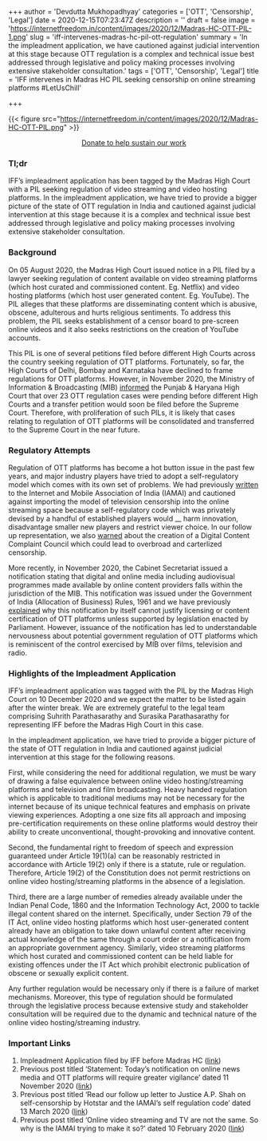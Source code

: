 +++
author = 'Devdutta Mukhopadhyay'
categories = ['OTT', 'Censorship', 'Legal']
date = 2020-12-15T07:23:47Z
description = ''
draft = false
image = 'https://internetfreedom.in/content/images/2020/12/Madras-HC-OTT-PIL-1.png'
slug = 'iff-intervenes-madras-hc-pil-ott-regulation'
summary = 'In the impleadment application, we have cautioned against judicial intervention at this stage because OTT regulation is a complex and technical issue best addressed through legislative and policy making processes involving extensive stakeholder consultation.'
tags = ['OTT', 'Censorship', 'Legal']
title = 'IFF intervenes in Madras HC PIL seeking censorship on online streaming platforms #LetUsChill'

+++


{{< figure src="https://internetfreedom.in/content/images/2020/12/Madras-HC-OTT-PIL.png" >}}



<div style="text-align:center;">
    <a href="https://internetfreedom.in/donate/" class="button">Donate to help sustain our work</a>
</div>

### Tl;dr

IFF’s impleadment application has been tagged by the Madras High Court with a PIL seeking regulation of video streaming and video hosting platforms. In the impleadment application, we have tried to provide a bigger picture of the state of OTT regulation in India and cautioned against judicial intervention at this stage because it is a complex and technical issue best addressed through legislative and policy making processes involving extensive stakeholder consultation.

### Background

On 05 August 2020, the Madras High Court issued notice in a PIL filed by a lawyer seeking regulation of content available on video streaming platforms (which host curated and commissioned content. Eg. Netflix) and video hosting platforms (which host user generated content. Eg. YouTube). The PIL alleges that these platforms are disseminating content which is abusive, obscene, adulterous and hurts religious sentiments. To address this problem, the PIL seeks establishment of a censor board to pre-screen online videos and it also seeks restrictions on the creation of YouTube accounts.

This PIL is one of several petitions filed before different High Courts across the country seeking regulation of OTT platforms. Fortunately, so far, the High Courts of Delhi, Bombay and Karnataka have declined to frame regulations for OTT platforms. However, in November 2020, the Ministry of Information & Broadcasting (MIB) [informed](https://economictimes.indiatimes.com/industry/media/entertainment/ib-ministry-to-seek-transfer-of-all-ott-related-cases-to-sc/articleshow/79421185.cms?from=mdr) the Punjab & Haryana High Court that over 23 OTT regulation cases were pending before different High Courts and a transfer petition would soon be filed before the Supreme Court. Therefore, with proliferation of such PILs, it is likely that cases relating to regulation of OTT platforms will be consolidated and transferred to the Supreme Court in the near future.

### Regulatory Attempts

Regulation of OTT platforms has become a hot button issue in the past few years, and major industry players have tried to adopt a self-regulatory model which comes with its own set of problems. We had previously [written](https://internetfreedom.in/online-video-streaming-and-tv-are-not-the-same-so-why-is-the-iamai-trying-to-make-it-so/) to the Internet and Mobile Association of India (IAMAI) and cautioned against importing the model of television censorship into the online streaming space because a self-regulatory code which was privately devised by a handful of established players would  __ harm innovation, disadvantage smaller new players and restrict viewer choice. In our follow up representation, we also [warned](https://internetfreedom.in/read-our-follow-up-letter-to-justice-a-p-shah-on-self-censorship-by-hotstar-and-the-iamais-self-regulation-code/) about the creation of a Digital Content Complaint Council which could lead to overbroad and carterlized censorship.

More recently, in November 2020, the Cabinet Secretariat issued a notification stating that digital and online media including audiovisual programmes made available by online content providers falls within the jurisdiction of the MIB. This notification was issued under the Government of India (Allocation of Business) Rules, 1961 and we have previously [explained](https://internetfreedom.in/read-our-follow-up-letter-to-justice-a-p-shah-on-self-censorship-by-hotstar-and-the-iamais-self-regulation-code/) why this notification by itself cannot justify licensing or content certification of OTT platforms unless supported by legislation enacted by Parliament. However, issuance of the notification has led to understandable nervousness about potential government regulation of OTT platforms which is reminiscent of the control exercised by MIB over films, television and radio.

### Highlights of the Impleadment Application

IFF’s impleadment application was tagged with the PIL by the Madras High Court on 10 December 2020 and we expect the matter to be listed again after the winter break. We are extremely grateful to the legal team comprising Suhrith Parathasarathy and Surasika Parathasarathy for representing IFF before the Madras High Court in this case.

In the impleadment application, we have tried to provide a bigger picture of the state of OTT regulation in India and cautioned against judicial intervention at this stage for the following reasons.

First, while considering the need for additional regulation, we must be wary of drawing a false equivalence between online video hosting/streaming platforms and television and film broadcasting. Heavy handed regulation which is applicable to traditional mediums may not be necessary for the internet because of its unique technical features and emphasis on private viewing experiences. Adopting a one size fits all approach and imposing pre-certification requirements on these online platforms would destroy their ability to create unconventional, thought-provoking and innovative content.

Second, the fundamental right to freedom of speech and expression guaranteed under Article 19(1)(a) can be reasonably restricted in accordance with Article 19(2) only if there is a statute, rule or regulation. Therefore, Article 19(2) of the Constitution does not permit restrictions on online video hosting/streaming platforms in the absence of a legislation.

Third, there are a large number of remedies already available under the Indian Penal Code, 1860 and the Information Technology Act, 2000 to tackle illegal content shared on the internet. Specifically, under Section 79 of the IT Act, online video hosting platforms which host user-generated content already have an obligation to take down unlawful content after receiving actual knowledge of the same through a court order or a notification from an appropriate government agency. Similarly, video streaming platforms which host curated and commissioned content can be held liable for existing offences under the IT Act which prohibit electronic publication of obscene or sexually explicit content.

Any further regulation would be necessary only if there is a failure of market mechanisms. Moreover, this type of regulation should be formulated through the legislative process because extensive study and stakeholder consultation will be required due to the dynamic and technical nature of the online video hosting/streaming industry.

### Important Links

1. Impleadment Application filed by IFF before Madras HC ([link](https://drive.google.com/file/d/1YxVB3BT6QoupGeRYDGDViwElLSUPn_Ks/view?usp=sharing))
2. Previous post titled ‘Statement: Today’s notification on online news media and OTT platforms will require greater vigilance’ dated 11 November 2020 ([link](https://internetfreedom.in/statement-on-online-news-media-and-ott-platforms/))
3. Previous post titled ‘Read our follow up letter to Justice A.P. Shah on self-censorship by Hotstar and the IAMAI’s self regulation code’ dated 13 March 2020 ([link](https://internetfreedom.in/read-our-follow-up-letter-to-justice-a-p-shah-on-self-censorship-by-hotstar-and-the-iamais-self-regulation-code/))
4. Previous post titled ‘Online video streaming and TV are not the same. So why is the IAMAI trying to make it so?’ dated 10 February 2020 ([link](https://internetfreedom.in/online-video-streaming-and-tv-are-not-the-same-so-why-is-the-iamai-trying-to-make-it-so/))

